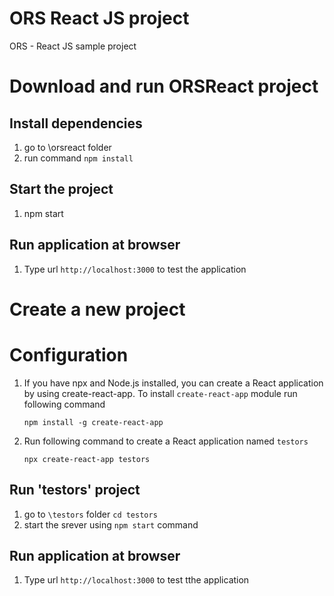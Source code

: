 # ORS React JS project
ORS - React JS  sample project


# Download and run ORSReact project

## Install dependencies 
1. go to \orsreact folder 
2. run command `npm install`

## Start the project 
1. npm start

## Run application at browser 
1. Type url `http://localhost:3000` to test the application 


# Create a new project

# Configuration
1. If you have npx and Node.js installed, you can create a React application by using create-react-app. To install `create-react-app` module run following command 

    `npm install -g create-react-app`

2. Run following command to create a React application named `testors`

   `npx create-react-app testors`

## Run 'testors' project

1. go to `\testors` folder `cd testors`
2. start the srever using `npm start` command


## Run application at browser 
1. Type url `http://localhost:3000` to test tthe application 
